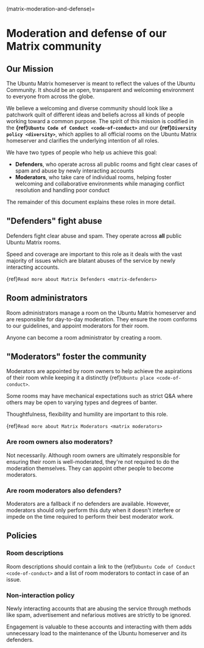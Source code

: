 (matrix-moderation-and-defense)=
# Moderation and defense of our Matrix community

## Our Mission

The Ubuntu Matrix homeserver is meant to reflect the values of the Ubuntu Community.
It should be an open, transparent and welcoming environment to everyone from across the globe.

We believe a welcoming and diverse community should look like a patchwork quilt of different ideas and beliefs across all kinds of people working toward a common purpose.
The spirit of this mission is codified in the **{ref}`Ubuntu Code of Conduct <code-of-conduct>`** and our **{ref}`Diversity policy <diversity>`**, which applies to all official rooms on the Ubuntu Matrix homeserver and clarifies the underlying intention of all roles.

We have two types of people who help us achieve this goal:

* **Defenders**, who operate across all public rooms and fight clear cases of spam and abuse by newly interacting accounts
* **Moderators**, who take care of individual rooms, helping foster welcoming and collaborative environments while managing conflict resolution and handling poor conduct

The remainder of this document explains these roles in more detail.

## "Defenders" fight abuse

Defenders fight clear abuse and spam.
They operate across **all** public Ubuntu Matrix rooms.

Speed and coverage are important to this role as it deals with the vast majority of issues which are blatant abuses of the service by newly interacting accounts.

{ref}`Read more about Matrix Defenders <matrix-defenders>`


## Room administrators

Room administrators manage a room on the Ubuntu Matrix homeserver and are responsible for day-to-day moderation.
They ensure the room conforms to our guidelines, and appoint moderators for their room.

Anyone can become a room administrator by creating a room.


## "Moderators" foster the community

Moderators are appointed by room owners to help achieve the aspirations of their room while keeping it a distinctly {ref}`Ubuntu place <code-of-conduct>`.

Some rooms may have mechanical expectations such as strict Q&A where others may be open to varying types and degrees of banter.

Thoughtfulness, flexibility and humility are important to this role.

{ref}`Read more about Matrix Moderators <matrix moderators>`


### Are room owners also moderators?

Not necessarily. Although room owners are ultimately responsible for ensuring their room is well-moderated, they're not required to do the moderation themselves.
They can appoint other people to become moderators.


### Are room moderators also defenders?

Moderators are a fallback if no defenders are available.
However, moderators should only perform this duty when it doesn't interfere or impede on the time required to perform their best moderator work.


## Policies

### Room descriptions

Room descriptions should contain a link to the {ref}`Ubuntu Code of Conduct <code-of-conduct>` and a list of room moderators to contact in case of an issue.


### Non-interaction policy

Newly interacting accounts that are abusing the service through methods like spam, advertisement and nefarious motives are strictly to be ignored.

Engagement is valuable to these accounts and interacting with them adds unnecessary load to the maintenance of the Ubuntu homeserver and its defenders.

